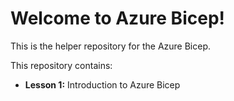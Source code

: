 # Welcome to Azure Bicep!

This is the helper repository for the Azure Bicep.

This repository contains:

- **Lesson 1:** Introduction to Azure Bicep

